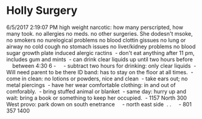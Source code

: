 # Holly Surgery

6/5/2017 2:19:07 PM
high
weight
narcotic: how many perscripted, how many took.
no allergies
no meds.
no other surgeries.
She dodesn't msoke, no smokers
no nurelogical problems
no blood clottin gissues
no lung or airway
no cold cough
no stomach issues
no liver/kidney problems
no blood sugar
growth plate
induced
alergic ractins
 - don't eat anything after 11 pm, includes gum and mints
 - can drink clear liquids up until two hours before   
    between 4:30 6 -
    - subtract two hours for drinking: only clear liquids
 - Will need parent to be there ID band: has to stay on the floor at all times.
 - come in clean: no lotions or powders, nice and clean
 - take ears out; no metal piercings
 - have her wear comfortable clothing: in and out of comforably.
 - bring stuffed animal or blanket
 - same day: hurry up and wait: bring a book or something to keep her occupied.
 - 1157 North 300 West provo: park down on south enetrance
    - north east side  . .
    - 801 357 1400
